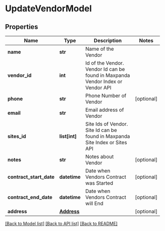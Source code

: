 # UpdateVendorModel

## Properties
Name | Type | Description | Notes
------------ | ------------- | ------------- | -------------
**name** | **str** | Name of the Vendor | 
**vendor_id** | **int** | Id of the Vendor. Vendor Id can be found in Maxpanda Vendor Index or Vendor API | 
**phone** | **str** | Phone Number of Vendor | [optional] 
**email** | **str** | Email address of Vendor | 
**sites_id** | **list[int]** | Site Ids of Vendor. Site Id can be found in Maxpanda Site Index or Sites API | 
**notes** | **str** | Notes about Vendor | [optional] 
**contract_start_date** | **datetime** | Date when Vendors Contract was Started | [optional] 
**contract_end_date** | **datetime** | Date when Vendors Contract will End | [optional] 
**address** | [**Address**](Address.md) |  | [optional] 

[[Back to Model list]](../README.md#documentation-for-models) [[Back to API list]](../README.md#documentation-for-api-endpoints) [[Back to README]](../README.md)

